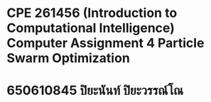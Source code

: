 # CPE 261456 (Introduction to Computational Intelligence) Computer Assignment 4  Particle Swarm Optimization
# 650610845 ปิยะนันท์ ปิยะวรรณ์โณ
